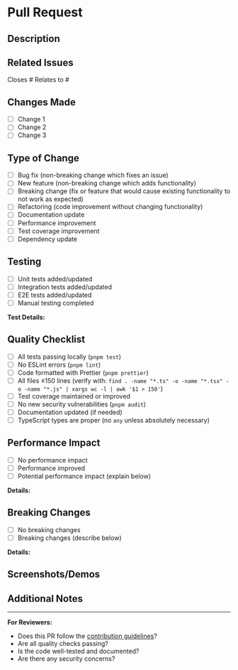 # Pull Request

## Description

<!-- Provide a clear and concise description of your changes -->

## Related Issues

<!-- Link to related issues. Use "Closes #123" to auto-close issues when PR merges -->

Closes #
Relates to #

## Changes Made

<!-- List the specific changes made in this PR -->

- [ ] Change 1
- [ ] Change 2
- [ ] Change 3

## Type of Change

<!-- Mark the relevant option with an "x" -->

- [ ] Bug fix (non-breaking change which fixes an issue)
- [ ] New feature (non-breaking change which adds functionality)
- [ ] Breaking change (fix or feature that would cause existing functionality to not work as expected)
- [ ] Refactoring (code improvement without changing functionality)
- [ ] Documentation update
- [ ] Performance improvement
- [ ] Test coverage improvement
- [ ] Dependency update

## Testing

<!-- Describe the testing you've done -->

- [ ] Unit tests added/updated
- [ ] Integration tests added/updated
- [ ] E2E tests added/updated
- [ ] Manual testing completed

**Test Details:**

<!-- Describe your test cases and results -->

## Quality Checklist

<!-- Ensure all items are checked before submitting -->

- [ ] All tests passing locally (`pnpm test`)
- [ ] No ESLint errors (`pnpm lint`)
- [ ] Code formatted with Prettier (`pnpm prettier`)
- [ ] All files ≤150 lines (verify with: `find . -name "*.ts" -o -name "*.tsx" -o -name "*.js" | xargs wc -l | awk '$1 > 150'`)
- [ ] Test coverage maintained or improved
- [ ] No new security vulnerabilities (`pnpm audit`)
- [ ] Documentation updated (if needed)
- [ ] TypeScript types are proper (no `any` unless absolutely necessary)

## Performance Impact

<!-- Describe any performance implications of your changes -->

- [ ] No performance impact
- [ ] Performance improved
- [ ] Potential performance impact (explain below)

**Details:**

## Breaking Changes

<!-- List any breaking changes and migration steps -->

- [ ] No breaking changes
- [ ] Breaking changes (describe below)

**Details:**

## Screenshots/Demos

<!-- If UI changes, include screenshots or GIFs -->

## Additional Notes

<!-- Any additional information reviewers should know -->

---

**For Reviewers:**

- Does this PR follow the [contribution guidelines](../CONTRIBUTING.md)?
- Are all quality checks passing?
- Is the code well-tested and documented?
- Are there any security concerns?
